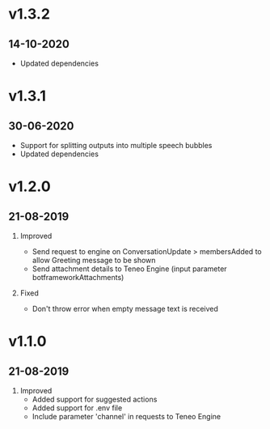 # v1.3.2
## 14-10-2020
* Updated dependencies

# v1.3.1
## 30-06-2020
* Support for splitting outputs into multiple speech bubbles
* Updated dependencies

# v1.2.0
## 21-08-2019
1. Improved
    * Send request to engine on ConversationUpdate > membersAdded to allow Greeting message to be shown
    * Send attachment details to Teneo Engine (input parameter botframeworkAttachments)

2. Fixed
    * Don't throw error when empty message text is received

# v1.1.0
## 21-08-2019
1. Improved
    * Added support for suggested actions
    * Added support for .env file
    * Include parameter 'channel' in requests to Teneo Engine
